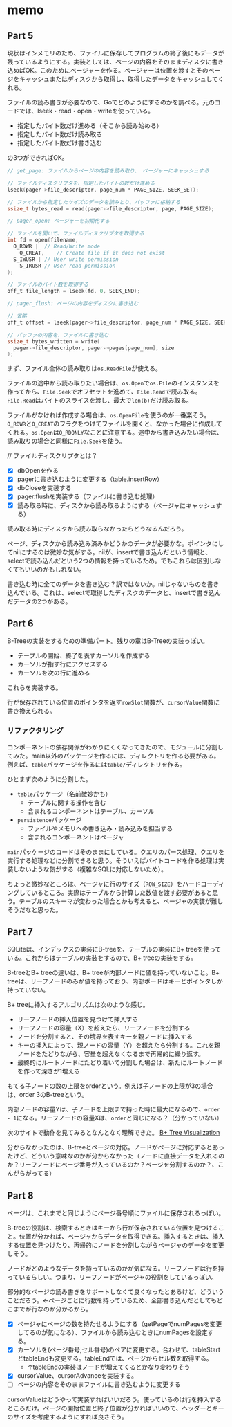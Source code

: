 # memo

## Part 5

現状はインメモリのため、ファイルに保存してプログラムの終了後にもデータが残っているようにする。実装としては、ページの内容をそのままディスクに書き込めばOK。このためにページャーを作る。ページャーは位置を渡すとそのページをキャッシュまたはディスクから取得し、取得したデータをキャッシュしてくれる。

ファイルの読み書きが必要なので、Goでどのようにするのかを調べる。元のコードでは、lseek・read・open・writeを使っている。

- 指定したバイト数だけ進める（そこから読み始める）
- 指定したバイト数だけ読み取る
- 指定したバイト数だけ書き込む

の3つができればOK。

```c
// get_page: ファイルからページの内容を読み取り、 ページャーにキャッシュする

// ファイルディスクリプタを、指定したバイトの数だけ進める
lseek(pager->file_descriptor, page_num * PAGE_SIZE, SEEK_SET);

// ファイルから指定したサイズのデータを読みとり、バッファに格納する
ssize_t bytes_read = read(pager->file_descriptor, page, PAGE_SIZE);

// pager_open: ページャーを初期化する

// ファイルを開いて、ファイルディスクリプタを取得する
int fd = open(filename,
  O_RDWR | 	// Read/Write mode
    O_CREAT,	// Create file if it does not exist
  S_IWUSR |	// User write permission
    S_IRUSR	// User read permission
);

// ファイルのバイト数を取得する
off_t file_length = lseek(fd, 0, SEEK_END);

// pager_flush: ページの内容をディスクに書き込む

// 省略
off_t offset = lseek(pager->file_descriptor, page_num * PAGE_SIZE, SEEK_SET);

// バッファの内容を、ファイルに書き込む
ssize_t bytes_written = write(
  pager->file_descriptor, pager->pages[page_num], size
);
```

まず、ファイル全体の読み取りは`os.ReadFile`が使える。

ファイルの途中から読み取りたい場合は、`os.Open`で`os.File`のインスタンスを作ってから、`File.Seek`でオフセットを進めて、`File.Read`で読み取る。`File.Read`はバイトのスライスを渡し、最大で`len(b)`だけ読み取る。

ファイルがなければ作成する場合は、`os.OpenFile`を使うのが一番楽そう。`O_RDWR`と`O_CREAT`のフラグをつけてファイルを開くと、なかった場合に作成してくれる。`os.Open`は`O_RDONLY`なことに注意する。途中から書き込みたい場合は、読み取りの場合と同様に`File.Seek`を使う。

// ファイルディスクリプタとは？

- [x] dbOpenを作る
- [x] pagerに書き込むように変更する（table.insertRow）
- [x] dbCloseを実装する
- [x] pager.flushを実装する（ファイルに書き込む処理）
- [x] 読み取る時に、ディスクから読み取るようにする（ページャにキャッシュする）

読み取る時にディスクから読み取らなかったらどうなるんだろう。

ページ、ディスクから読み込み済みかどうかのデータが必要かな。ポインタにしてnilにするのは微妙な気がする。nilが、insertで書き込んだという情報と、selectで読み込んだという2つの情報を持っているため。でもこれらは区別しなくてもいいのかもしれない。

書き込む時に全てのデータを書き込む？訳ではないか。nilじゃないものを書き込んでいる。これは、selectで取得したディスクのデータと、insertで書き込んだデータの2つがある。

## Part 6

B-Treeの実装をするための準備パート。残りの章はB-Treeの実装っぽい。

- テーブルの開始、終了を表すカーソルを作成する
- カーソルが指す行にアクセスする
- カーソルを次の行に進める

これらを実装する。

行が保存されている位置のポインタを返す`rowSlot`関数が、`cursorValue`関数に書き換えられる。

### リファクタリング

コンポーネントの依存関係がわかりにくくなってきたので、モジュールに分割してみた。main以外のパッケージを作るには、ディレクトリを作る必要がある。例えば、`table`パッケージを作るには`table/`ディレクトリを作る。

ひとまず次のように分割した。

- `table`パッケージ（名前微妙かも）
  - テーブルに関する操作を含む
  - 含まれるコンポーネントはテーブル、カーソル
- `persistence`パッケージ
  - ファイルやメモリへの書き込み・読み込みを担当する
  - 含まれるコンポーネントはページャ

`main`パッケージのコードはそのままにしている。クエリのパース処理、クエリを実行する処理などに分割できると思う。そういえばバイトコードを作る処理は実装しないような気がする（複雑なSQLに対応しないため）。

ちょっと微妙なところは、ページャに行のサイズ（`ROW_SIZE`）をハードコーディングしているところ。実際はテーブルから計算した数値を渡す必要があると思う。テーブルのスキーマが変わった場合とかも考えると、ページャの実装が難しそうだなと思った。

## Part 7

SQLiteは、インデックスの実装にB-treeを、テーブルの実装にB+ treeを使っている。これからはテーブルの実装をするので、B+ treeの実装をする。

B-treeとB+ treeの違いは、B+ treeが内部ノードに値を持っていないこと。B+ treeは、リーフノードのみが値を持っており、内部ポードはキーとポインタしか持っていない。

B+ treeに挿入するアルゴリズムは次のような感じ。

- リーフノードの挿入位置を見つけて挿入する
- リーフノードの容量（X）を超えたら、リーフノードを分割する
- ノードを分割すると、その境界を表すキーを親ノードに挿入する
- キーの挿入によって、親ノードの容量（Y）を超えたら分割する。これを親ノードをたどりながら、容量を超えなくなるまで再帰的に繰り返す。
- 最終的にルートノードにたどり着いて分割した場合は、新たにルートノードを作って深さが1増える

もてる子ノードの数の上限をorderという。例えば子ノードの上限が3の場合は、order 3のB-treeという。

内部ノードの容量Yは、子ノードを上限まで持った時に最大になるので、`order - 1`になる。リーフノードの容量Xは、`order`と同じになる？（分かっていない）

次のサイトで動作を見てみるとなんとなく理解できた。 [B+ Tree Visualization](https://www.cs.usfca.edu/~galles/visualization/BPlusTree.html)

分からなかったのは、B-treeとページの対応。ノードがページに対応するとあったけど、どういう意味なのかが分からなかった（ノードに直接データを入れるのか？リーフノードにページ番号が入っているのか？ページを分割するのか？、こんがらがってる）

## Part 8

ページは、これまでと同じようにページ番号順にファイルに保存されるっぽい。

B-treeの役割は、検索するときはキーから行が保存されている位置を見つけること。位置が分かれば、ページャからデータを取得できる。挿入するときは、挿入する位置を見つけたり、再帰的にノードを分割しながらページャのデータを変更しそう。

ノードがどのようなデータを持っているのかが気になる。リーフノードは行を持っているらしい。つまり、リーフノードがページャの役割をしているっぽい。

部分的なページの読み書きをサポートしなくて良くなったとあるけど、どういうことだろう。←ページごとに行数を持っているため、全部書き込んだとしてもどこまでが行なのか分かるから。

- [x] ページャにページの数を持たせるようにする（getPageでnumPagesを変更してるのが気になる）、ファイルから読み込むときにnumPagesを設定する。
- [x] カーソルを(ページ番号,セル番号)のペアに変更する。合わせて、tableStartとtableEndも変更する。tableEndでは、ページからセル数を取得する。
  - ↑tableEndの実装はノードが増えてくるとかなり変わりそう
- [x] cursorValue、cursorAdvanceを実装する。
- [ ] ページの内容をそのままファイルに書き込むように変更する

cursorValueはどうやって実装すればいいだろう。使っているのは行を挿入するところだけ。ページの開始位置と終了位置が分かればいいので、ヘッダーとキーのサイズを考慮するようにすれば良さそう。
